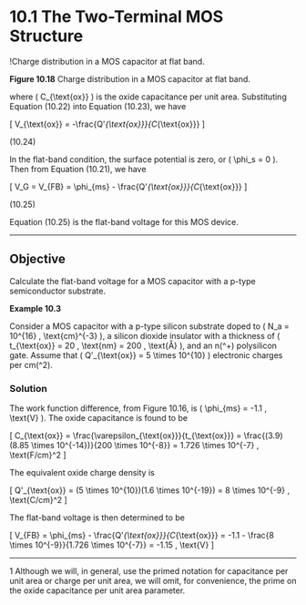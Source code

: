 # 10.1 The Two-Terminal MOS Structure

!Charge distribution in a MOS capacitor at flat band.

**Figure 10.18** Charge distribution in a MOS capacitor at flat band.

where \( C_{\text{ox}} \) is the oxide capacitance per unit area. Substituting Equation (10.22) into Equation (10.23), we have

\[
V_{\text{ox}} = -\frac{Q'_{\text{ox}}}{C_{\text{ox}}}
\]

(10.24)

In the flat-band condition, the surface potential is zero, or \( \phi_s = 0 \). Then from Equation (10.21), we have

\[
V_G = V_{FB} = \phi_{ms} - \frac{Q'_{\text{ox}}}{C_{\text{ox}}}
\]

(10.25)

Equation (10.25) is the flat-band voltage for this MOS device.

----

## Objective

Calculate the flat-band voltage for a MOS capacitor with a p-type semiconductor substrate.

**Example 10.3**

Consider a MOS capacitor with a p-type silicon substrate doped to \( N_a = 10^{16} \, \text{cm}^{-3} \), a silicon dioxide insulator with a thickness of \( t_{\text{ox}} = 20 \, \text{nm} = 200 \, \text{Å} \), and an n\(^+\) polysilicon gate. Assume that \( Q'_{\text{ox}} = 5 \times 10^{10} \) electronic charges per cm\(^2\).

### Solution

The work function difference, from Figure 10.16, is \( \phi_{ms} = -1.1 \, \text{V} \). The oxide capacitance is found to be

\[
C_{\text{ox}} = \frac{\varepsilon_{\text{ox}}}{t_{\text{ox}}} = \frac{(3.9)(8.85 \times 10^{-14})}{200 \times 10^{-8}} = 1.726 \times 10^{-7} \, \text{F/cm}^2
\]

The equivalent oxide charge density is

\[
Q'_{\text{ox}} = (5 \times 10^{10})(1.6 \times 10^{-19}) = 8 \times 10^{-9} \, \text{C/cm}^2
\]

The flat-band voltage is then determined to be

\[
V_{FB} = \phi_{ms} - \frac{Q'_{\text{ox}}}{C_{\text{ox}}} = -1.1 - \frac{8 \times 10^{-9}}{1.726 \times 10^{-7}} = -1.15 \, \text{V}
\]

----

1 Although we will, in general, use the primed notation for capacitance per unit area or charge per unit area, we will omit, for convenience, the prime on the oxide capacitance per unit area parameter.